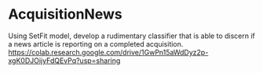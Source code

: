 # AcquisitionNews
Using SetFit model, develop a rudimentary classifier that is able to discern if a news article is reporting on a completed acquisition. 
https://colab.research.google.com/drive/1GwPn15aWdDyz2p-xgK0DJOijyFdQEvPq?usp=sharing
